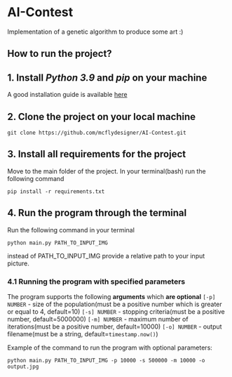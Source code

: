 # AI-Contest
Implementation of a genetic algorithm to produce some art :)

## How to run the project?

## 1. Install *Python 3.9* and *pip* on your machine
A good installation guide is available [here](https://phoenixnap.com/kb/how-to-install-python-3-windows)
## 2. Clone the project on your local machine
```
git clone https://github.com/mcflydesigner/AI-Contest.git
```
## 3. Install all requirements for the project
Move to the main folder of the project.
In your terminal(bash) run the following command
```
pip install -r requirements.txt
```
## 4. Run the program through the terminal
Run the following command in your terminal
```
python main.py PATH_TO_INPUT_IMG
```
instead of PATH_TO_INPUT_IMG provide a relative path to your input picture.

### 4.1 Running the program with specified parameters
The program supports the following **arguments** which **are optional**
`[-p] NUMBER` - size of the population(must be a positive number which is greater or equal to 4, default=10)
`[-s] NUMBER` - stopping criteria(must be a positive number, default=5000000)
`[-m] NUMBER` - maximum number of iterations(must be a positive number, default=10000)
`[-o] NUMBER` - output filename(must be a string, default=`timestamp.now()`)

Example of the command to run the program with optional parameters:
```
python main.py PATH_TO_INPUT_IMG -p 10000 -s 500000 -m 10000 -o output.jpg
```
